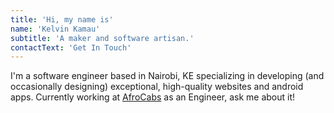 ```yaml
---
title: 'Hi, my name is'
name: 'Kelvin Kamau'
subtitle: 'A maker and software artisan.'
contactText: 'Get In Touch'
---
```


I'm a software engineer based in Nairobi, KE specializing in developing (and occasionally designing) exceptional, high-quality websites and android apps. Currently working at [AfroCabs](https://afrocabs.com/) as an Engineer, ask me about it!
